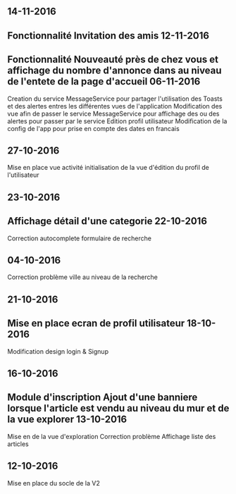 14-11-2016
----------
Fonctionnalité Invitation des amis 
12-11-2016
----------
Fonctionnalité Nouveauté près de chez vous et affichage du nombre d'annonce dans au niveau de l'entete de la page d'accueil
06-11-2016
----------
Creation du service MessageService pour partager l'utilisation des Toasts et des alertes entres les différentes vues de l'application
Modification des vue afin de passer le service MessageService pour affichage des ou des alertes pour passer par le service
Edition profil utilisateur
Modification de la config de l'app pour prise en compte des dates en francais

27-10-2016
----------
Mise en place vue activité
initialisation de la vue d'édition du profil de l'utilisateur

23-10-2016
----------
Affichage détail d'une categorie
22-10-2016
----------
Correction autocomplete formulaire de recherche

04-10-2016
----------
Correction problème ville au niveau de la recherche

21-10-2016
----------
Mise en place ecran de profil utilisateur
18-10-2016
----------
Modification design login & Signup 

16-10-2016
----------
Module d'inscription 
Ajout d'une banniere lorsque l'article est vendu au niveau du mur et de la vue explorer
13-10-2016
----------
Mise en de la vue d'exploration
Correction problème  Affichage liste des articles


12-10-2016
---
Mise en place du socle de la V2
